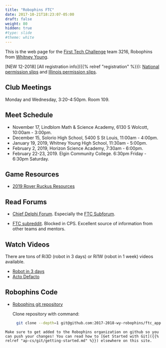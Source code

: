 ```yaml
---
title: "Robophins FTC"
date: 2017-10-21T18:23:07-05:00
draft: false
weight: 80
hidden: true
#type: slide
#theme: white
---
```


This is the web page for the [First Tech Challenge](https://www.firstinspires.org/robotics/ftc) team 3216, Robophins from [Whitney Young](http://wyoung.org/).

[NEW 12-2018] [All registration info]({{% relref "registration" %}}):
[National permission
slips](https://www.firstinspires.org/sites/default/files/uploads/resource_library/first-youth-team-member-paperwork-2016-2017.pdf)
and
[Illinois permission slips](http://registration.firstillinoisrobotics.org/Consent.aspx?ConsentID=0&TeamID=0).

## Club Meetings

Monday and Wednesday, 3:20-4:50pm. Room 109.


## Meet Schedule

* November 17, Lindblom Math & Science Academy, 6130 S Wolcott, 10:00am - 3:00pm.
* December 15, Solorio High School, 5400 S St Louis, 11:00am - 4:00pm.
* January 19, 2019, Whitney Young High School, 11:30am - 5:00pm.
* February 2, 2019, Horizon Science Academy, 7:30am - 6:00pm.
* February 22-23, 2019. Elgin Community College. 6:30pm Friday -
  6:30pm Saturday.

## Game Resources

* [2019 Rover Ruckus Resources](https://www.firstinspires.org/resource-library/ftc/game-and-season-info)

## Read Forums 
    
* [Chief Delphi Forum](https://www.chiefdelphi.com/forums/index.php). Especially the [FTC Subforum](https://www.chiefdelphi.com/forums/forumdisplay.php?f=146).

* [FTC subreddit](https://www.reddit.com/r/FTC/). Blocked in CPS. Excellent source of information from other teams and mentors.

## Watch Videos

There are tons of Ri3D (robot in 3 days) or Ri1W (robot in 1 week) videos available.

* [Robot in 3 days](https://www.youtube.com/user/robotin3days)
* [Acto Defacto](https://www.youtube.com/watch?v=w384EpOfDL4)

## Robophins Code

* [Robophins git repository](https://github.com/2017-2018-wy-robophins/ftc_app)

    Clone repository with command:
```bash
     git clone --depth=1 git@github.com:2017-2018-wy-robophins/ftc_app.git
```
    Make sure to get added to the Robophins organization on github so you can push your changes! You can read how to [Get Started with Git]({{% relref "ap-cs/git/getting-started.md" %}}) elsewhere on this site.
